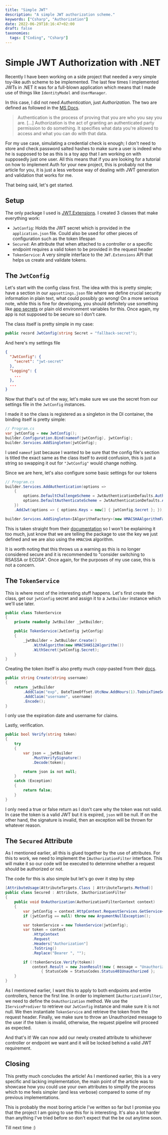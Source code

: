 ```yaml
---
title: "Simple JWT"
description: "A simple JWT authorization scheme."
keywords: ["Csharp", "Authorization"]
date: 2022-06-29T18:16:47+02:00
draft: false
taxonomies:
  tags: ["Coding", "Csharp"]
---
```


# Simple JWT Authorization with .NET

Recently I have been working on a side project that needed a very simple toy-like auth
scheme to be implemented. The last few times I implemented JWTs in .NET it was for a full-blown
application which means that I made use of things like `IdentityModel` and `UserManager`.

In this case, I did not need *Authentication*, just *Authorization*. The two are defined as followed
in the [MS Docs](https://docs.microsoft.com/en-us/azure/active-directory/develop/authentication-vs-authorization).

> Authentication is the process of proving that you are who you say you are. [...]
> Authorization is the act of granting an authenticated party permission to do something.
> It specifies what data you're allowed to access and what you can do with that data.

For my use case, simulating a credential check is enough; I don't need to store and check
password salted hashes to make sure a user is indeed who he is supposed to be as this is a toy app
that I am working on with supposedly just one user. All this means that if you are looking for a 
tutorial on how to implement Auth for your new project, this is probably not the article for you,
it is just a less verbose way of dealing with JWT generation and validation that works for me.

That being said, let's get started.

## Setup

The only package I used is [JWT.Extensions](https://www.nuget.org/packages/JWT.Extensions.AspNetCore).
I created 3 classes that make everything work:

- `JwtConfig`: Holds the JWT secret which is provided in the `application.json` file. Could also be
  used for other pieces of configuration such as the token lifespan
- `Secured`: An attribute that when attached to a controller or a specific endpoint requires a 
  valid token to be provided in the request header 
- `TokenService`: A very simple interface to the `JWT.Extensions` API that helps us create and 
  validate tokens.

## The `JwtConfig`

Let's start with the config class first. The idea with this is pretty simple; have a section in our
`appsettings.json` file where we define crucial security information in plain text, what could
possibly go wrong! On a more serious note, while this is fine for developing, you should definitely
use something like [app secrets](https://docs.microsoft.com/en-us/aspnet/core/security/app-secrets?view=aspnetcore-6.0&tabs=windows)
or plain old environment variables for this. Once again, my app is not supposed to be secure so I don't
care.

The class itself is pretty simple in my case:

```cs
public record JwtConfig(string Secret = "fallback-secret");
```

And here's my settings file

```json
{
  "JwtConfig": {
    "secret": "jwt-secret"
  },
  "Logging": {
    ...
  },
  ...
}
```

Now that that's out of the way, let's make sure we use the secret from our settings file in the
`JwtConfig` instances.

I made it so the class is registered as a singleton in the DI container, the binding itself is
pretty simple:

```cs
// Program.cs
var jwtConfig = new JwtConfig();
builder.Configuration.Bind(nameof(jwtConfig), jwtConfig);
builder.Services.AddSingleton(jwtConfig);
```

I used `nameof` just because I wanted to be sure that the config file's section is titled the
exact same as the class itself to avoid confusion, this is just a string so swapping it out for
`"JwtConfig"` would change nothing.

Since we are here, let's also configure some basic settings for our tokens 

```cs
// Program.cs
builder.Services.AddAuthentication(options =>
    {
        options.DefaultChallengeScheme = JwtAuthenticationDefaults.AuthenticationScheme;
        options.DefaultAuthenticateScheme = JwtAuthenticationDefaults.AuthenticationScheme;
    })
    .AddJwt(options => { options.Keys = new[] { jwtConfig.Secret }; });

builder.Services.AddSingleton<IAlgorithmFactory>(new HMACSHAAlgorithmFactory());
```

This is taken straight from their [documentation](https://github.com/jwt-dotnet/jwt#register-authentication-handler-to-validate-jwt) 
so I won't be explaining it too much, just know that we are telling the package to use
the key we just defined and we are also using the `HMACSHA` algorithm.

It is worth noting that this throws us a warning as this is no longer considered secure
and it is recommended to "consider switching to RSASSA or ECDSA". Once again, for the purposes
of my use case, this is not a concern.

## The `TokenService`

This is where most of the interesting stuff happens. Let's first create the class, get our
`jwtConfig` secret and assign it to a `JwtBuilder` instance which we'll use later.

```cs
public class TokenService
{
    private readonly JwtBuilder _jwtBuilder;

    public TokenService(JwtConfig jwtConfig)
    {
        _jwtBuilder = JwtBuilder.Create()
            .WithAlgorithm(new HMACSHA512Algorithm())
            .WithSecret(jwtConfig.Secret);
    }
}
```

Creating the token itself is also pretty much copy-pasted from their 
[docs](https://github.com/jwt-dotnet/jwt#register-authentication-handler-to-validate-jwt).

```cs
public string Create(string username)
{
    return _jwtBuilder
        .AddClaim("exp", DateTimeOffset.UtcNow.AddHours(1).ToUnixTimeSeconds())
        .AddClaim("username", username)
        .Encode();
}
```

I only use the expiration date and username for claims.

Lastly, verification. 

```cs
public bool Verify(string token)
{
    try
    {
        var json = _jwtBuilder
            .MustVerifySignature()
            .Decode(token);

        return json is not null;
    }
    catch (Exception)
    {
        return false;
    }
}
```

I only need a true or false return as I don't care why the token was not valid. In case the token is a 
valid JWT but it is expired, `json` will be null. If on the other hand, the signature is invalid,
then an exception will be thrown for whatever reason.

## The `Secured` Attribute

As I mentioned earlier, all this is glued together by the use of attributes. For this to work,
we need to implement the `IAuthorizationFilter` interface. This will make it so our code will be
executed to determine whether a request should be authorized or not.

The code for this is also simple but let's go over it step by step

```cs
[AttributeUsage(AttributeTargets.Class | AttributeTargets.Method)]
public class Secured : Attribute, IAuthorizationFilter
{
    public void OnAuthorization(AuthorizationFilterContext context)
    {
        var jwtConfig = context.HttpContext.RequestServices.GetService<JwtConfig>();
        if (jwtConfig == null) throw new ArgumentNullException();

        var tokenService = new TokenService(jwtConfig);
        var token = context
            .HttpContext
            .Request
            .Headers["Authorization"]
            .ToString()
            .Replace("Bearer ", "");

        if (!tokenService.Verify(token))
            context.Result = new JsonResult(new { message = "Unauthorized" })
                { StatusCode = StatusCodes.Status401Unauthorized };
    }
}
```

As I mentioned earlier, I want this to apply to both endpoints and entire controllers, hence
the first line. In order to implement `IAuthorizationFilter`, we need to define the `OnAuthorization`
method. We use the `IServiceProdiver` to retrieve our `JwtConfig` instance and make sure it is not null.
We then instantiate `TokenService` and retrieve the token from the request header. Finally, we make sure
to throw an Unauthorized message to the user if the token is invalid, otherwise, the request pipeline
will proceed as expected. 

And that's it! We can now add our newly created attribute to whichever controller or endpoint we want
and it will be locked behind a valid JWT requirement.

## Closing

This pretty much concludes the article! As I mentioned earlier, this is a very specific and lacking
implementation, the main point of the article was to showcase how you could use your own attributes
to simplify the process which to me feels simpler (and less verbose) compared to some of my previous
implementations. 

This is probably the most boring article I've written so far but I promise you that the project I am
going to use this for is interesting. It's also a lot harder than anything I've tried before so don't
expect that the be out anytime soon.

Till next time :)